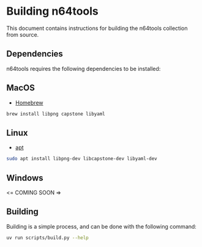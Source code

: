# Building n64tools
This document contains instructions for building the n64tools collection from source.

## Dependencies
n64tools requires the following dependencies to be installed:

## MacOS
- [Homebrew](https://brew.sh/)
```bash
brew install libpng capstone libyaml
```

## Linux
- [apt](https://packages.ubuntu.com/)
```bash
sudo apt install libpng-dev libcapstone-dev libyaml-dev
```

## Windows
<= COMING SOON =>

## Building
Building is a simple process, and can be done with the following command:
```bash
uv run scripts/build.py --help
```
